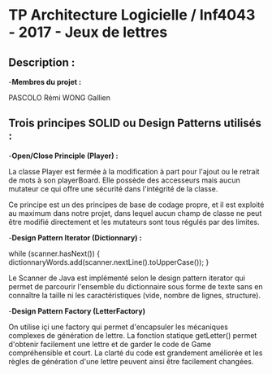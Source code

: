 # TP Architecture Logicielle / Inf4043 - 2017 - Jeux de lettres

## Description :

-**Membres du projet :**

PASCOLO Rémi
WONG Gallien

## Trois principes SOLID ou Design Patterns utilisés :

-**Open/Close Principle (Player) :**

La classe Player est fermée à la modification à part pour l'ajout ou le retrait de mots à son playerBoard.
Elle possède des accesseurs mais aucun mutateur ce qui offre une sécurité dans l'intégrité de la classe.

Ce principe est un des principes de base de codage propre, et il est exploité au maximum dans notre projet,
dans lequel aucun champ de classe ne peut être modifié directement et les mutateurs sont tous régulés par des limites.

-**Design Pattern Iterator (Dictionnary) :**

while (scanner.hasNext())
	{
		dictionnaryWords.add(scanner.nextLine().toUpperCase());
	}

Le Scanner de Java est implémenté selon le design pattern iterator qui permet de parcourir l'ensemble du dictionnaire 
sous forme de texte sans en connaître la taille ni les caractéristiques (vide, nombre de lignes, structure).

-**Design Pattern Factory (LetterFactory)**

On utilise içi une factory qui permet d'encapsuler les mécaniques complexes de génération de lettre.
La fonction statique getLetter() permet d'obtenir facilement une lettre et de garder le code de Game 
compréhensible et court.
La clarté du code est grandement améliorée et les règles de génération d'une lettre peuvent ainsi être facilement changées.

